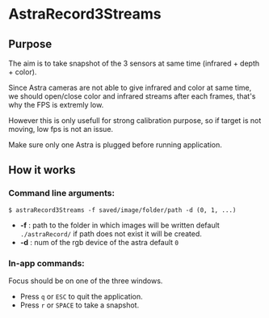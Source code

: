 # AstraRecord3Streams

## Purpose

The aim is to take snapshot of the 3 sensors at same time (infrared + depth + color).

Since Astra cameras are not able to give infrared and color at same time, we should open/close color and infrared streams after each frames, that's why the FPS is extremly low.

However this is only usefull for strong calibration purpose, so if target is not moving, low fps is not an issue.

Make sure only one Astra is plugged before running application.

## How it works

### Command line arguments:

```
$ astraRecord3Streams -f saved/image/folder/path -d (0, 1, ...)
```

* **-f** : path to the folder in which images will be written default `./astraRecord/` if path does not exist it will be created.
* **-d** : num of the rgb device of the astra default `0`

### In-app commands:

Focus should be on one of the three windows.

 * Press `q` or `ESC` to quit the application.
 * Press `r` or `SPACE` to take a snapshot.

 